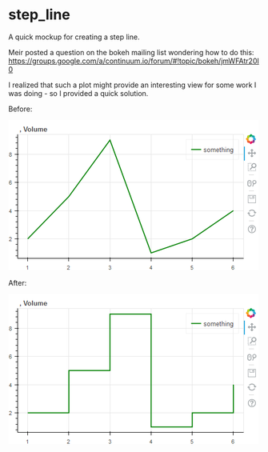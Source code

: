 # step_line

A quick mockup for creating a step line.

Meir posted a question on the bokeh mailing list wondering how to do this:
https://groups.google.com/a/continuum.io/forum/#!topic/bokeh/jmWFAtr20I0

I realized that such a plot might provide an interesting view for some work I was doing - so I provided a quick solution.

Before:

![before](https://github.com/afonit/step_line/blob/master/images/before.png)


After:

![after](https://github.com/afonit/step_line/blob/master/images/after.png)
